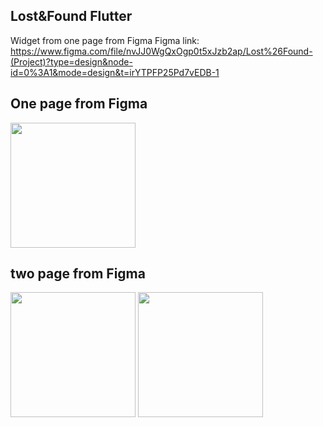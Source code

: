 ## Lost&Found Flutter
Widget from one page from Figma
Figma link: https://www.figma.com/file/nvJJ0WgQxOgp0t5xJzb2ap/Lost%26Found-(Project)?type=design&node-id=0%3A1&mode=design&t=irYTPFP25Pd7vEDB-1

## One page from Figma
<img src="https://github.com/qndska/LostFound/assets/106175374/77ab45a7-f9ec-4089-a26a-3abab8deff52" width="200"/>

## two page from Figma 
<img src="https://github.com/qndska/LostFound/assets/106175374/77ab45a7-f9ec-4089-a26a-3abab8deff52" width="200"/>
<img src="https://github.com/qndska/LostFound/assets/106175374/812ad528-a2bd-4224-8193-e643739abd8d" width="200"/>



